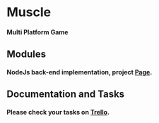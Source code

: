 # Muscle
#### Multi Platform Game

## Modules
#### NodeJs back-end implementation, project [Page](https://github.com/raelix/muscle/tree/master/back-end).

## Documentation and Tasks
#### Please check your tasks on [Trello](https://trello.com/b/vvV0EYrf/mister-muscle-app).
